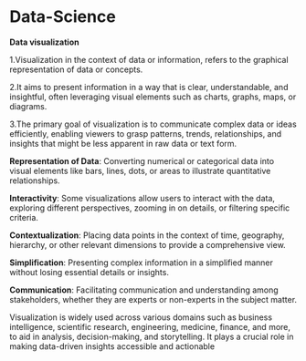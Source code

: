 # Data-Science
**Data visualization**
   
   1.Visualization  in the context of data or information, refers to the graphical representation of data or concepts.
   
   2.It aims to present information in a way that is clear, understandable, and insightful, often leveraging visual elements such as charts, graphs, maps, or diagrams. 
  
   3.The primary goal of visualization is to communicate complex data or ideas efficiently, enabling viewers to grasp patterns, trends, relationships, and insights that might be less 
     apparent in raw data or text form.

**Representation of Data**: Converting numerical or categorical data into visual elements like bars, lines, dots, or areas to illustrate quantitative relationships.

**Interactivity**: Some visualizations allow users to interact with the data, exploring different perspectives, zooming in on details, or filtering specific criteria.

**Contextualization**: Placing data points in the context of time, geography, hierarchy, or other relevant dimensions to provide a comprehensive view.

**Simplification**: Presenting complex information in a simplified manner without losing essential details or insights.

**Communication**: Facilitating communication and understanding among stakeholders, whether they are experts or non-experts in the subject matter.

Visualization is widely used across various domains such as business intelligence, scientific research, engineering, medicine, finance, and more, to aid in analysis, decision-making, and storytelling. It plays a crucial role in making data-driven insights accessible and actionable
